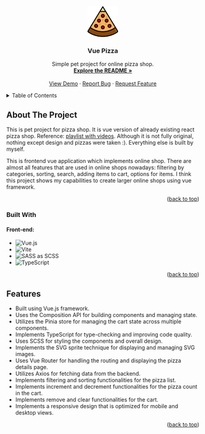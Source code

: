 <div align="center">
  <a href="https://github.com/sweeeeetch/vue-pizza">
    <img src="public/pizza-logo.svg" alt="Logo" width="80" height="80">
  </a>

  <h3 align="center">Vue Pizza</h3>

  <p align="center">
    Simple pet project for online pizza shop.
    <br />
    <a href="https://github.com/sweeeeetch/vue-pizza"><strong>Explore the README »</strong></a>
    <br />
    <br />
    <a href="https://ornate-torrone-d14813.netlify.app">View Demo</a>
    ·
    <a href="https://github.com/sweeeeetch/vue-pizza/issues">Report Bug</a>
    ·
    <a href="https://github.com/sweeeeetch/vue-pizza/issues">Request Feature</a>
  </p>
</div>

<details>
  <summary>Table of Contents</summary>
  <ol>
    <li>
      <a href="#about-the-project">About The Project</a>
      <ul>
        <li><a href="#built-with">Built With</a></li>
      </ul>
    </li>
    <li>
      <a href="#features">Features</a>
    </li>
  </ol>
</details>



## About The Project

This is pet project for pizza shop. It is vue version of already existing react pizza shop. Reference: <a href="https://www.youtube.com/playlist?list=PL0FGkDGJQjJG9eI85xM1_iLIf6BcEdaNl ">playlist with videos</a>. Although it is not fully original, nothing except design and pizzas were taken :). Everything else is built by myself. 

This is frontend vue application which implements online shop. There are almost all features that are used in online shops nowadays: filtering by categories, sorting, search, adding items to cart, options for items. I think this project shows my capabilities to create larger online shops using vue framework. 
<p align="right">(<a href="#readme-top">back to top</a>)</p>



### Built With

#### Front-end: 
* ![Vue.js](https://img.shields.io/badge/vuejs-%2335495e.svg?style=for-the-badge&logo=vuedotjs&logoColor=%234FC08D)
* ![Vite](https://img.shields.io/badge/vite-%23646CFF.svg?style=for-the-badge&logo=vite&logoColor=white)
* ![SASS](https://img.shields.io/badge/SASS-hotpink.svg?style=for-the-badge&logo=SASS&logoColor=white) as SCSS
* ![TypeScript](https://img.shields.io/badge/typescript-%23007ACC.svg?style=for-the-badge&logo=typescript&logoColor=white)
<p align="right">(<a href="#readme-top">back to top</a>)</p>


## Features

* Built using Vue.js framework.
* Uses the Composition API for building components and managing state.
* Utilizes the Pinia store for managing the cart state across multiple components.
* Implements TypeScript for type-checking and improving code quality.
* Uses SCSS for styling the components and overall design.
* Implements the SVG sprite technique for displaying and managing SVG images.
* Uses Vue Router for handling the routing and displaying the pizza details page.
* Utilizes Axios for fetching data from the backend.
* Implements filtering and sorting functionalities for the pizza list.
* Implements increment and decrement functionalities for the pizza count in the cart.
* Implements remove and clear functionalities for the cart.
* Implements a responsive design that is optimized for mobile and desktop views.

<p align="right">(<a href="#readme-top">back to top</a>)</p>
